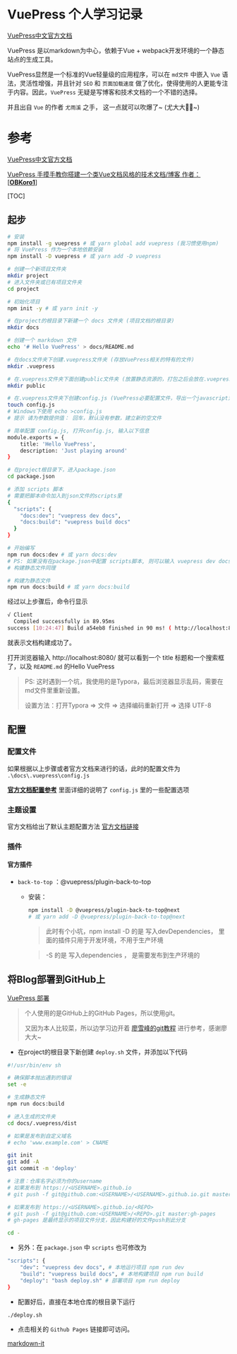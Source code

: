 # VuePress 个人学习记录



[VuePress中文官方文档](https://www.vuepress.cn/)

VuePress 是以markdown为中心，依赖于Vue + webpack开发环境的一个静态站点的生成工具。

VuePress显然是一个标准的Vue轻量级的应用程序，可以在 ``md文件`` 中嵌入 ``Vue`` 语法，灵活性增强，并且针对 ``SEO`` 和 ``页面加载速度`` 做了优化，使得使用的人更能专注于内容。因此，``VuePress`` 无疑是写博客和技术文档的一个不错的选择。

并且出自 ``Vue`` 的作者 ``尤雨溪`` 之手， 这一点就可以吹爆了~ (尤大大🐂🍺~)



# 参考

[VuePress中文官方文档](https://www.vuepress.cn/)

[VuePress 手摸手教你搭建一个类Vue文档风格的技术文档/博客 作者：[**OBKoro1**]](https://segmentfault.com/a/1190000016333850)

[TOC]

## 起步

```bash
# 安装
npm install -g vuepress # 或 yarn global add vuepress (我习惯使用npm)
# 将 VuePress 作为一个本地依赖安装
npm install -D vuepress # 或 yarn add -D vuepress

# 创建一个新项目文件夹
mkdir project
# 进入文件夹或已有项目文件夹
cd project

# 初始化项目
npm init -y # 或 yarn init -y

# 在project的根目录下新建一个 docs 文件夹 (项目文档的根目录)
mkdir docs

# 创建一个 markdown 文件
echo '# Hello VuePress' > docs/README.md

# 在docs文件夹下创建.vuepress文件夹 (存放VuePress相关的特有的文件)
mkdir .vuepress

# 在.vuepress文件夹下面创建public文件夹 (放置静态资源的，打包之后会放在.vuepress/dist/的根目录)
mkdir public

# 在.vuepress文件夹下创建config.js (VuePress必要配置文件，导出一个javascript对象)
touch config.js 
# Windows下使用 echo >config.js
# 提示 请为参数提供值： 回车，默认没有参数，建立新的空文件

# 简单配置 config.js, 打开config.js, 输入以下信息
module.exports = {
	title: 'Hello VuePress',
	description: 'Just playing around'
}

# 在project根目录下，进入package.json
cd package.json

# 添加 scripts 脚本
# 需要把脚本命令加入到json文件的scripts里
{
  "scripts": {
    "docs:dev": "vuepress dev docs",
    "docs:build": "vuepress build docs"
  }
}

# 开始编写
npm run docs:dev # 或 yarn docs:dev
# PS: 如果没有在package.json中配置 scripts脚本, 则可以输入 vuepress dev docs
# 构建静态文件同理

# 构建为静态文件
npm run docs:build # 或 yarn docs:build
```

经过以上步骤后，命令行显示

```bash
√ Client
  Compiled successfully in 89.95ms
success [10:24:47] Build a54eb8 finished in 90 ms! ( http://localhost:8080/ )
```

就表示文档构建成功了。

打开浏览器输入 http://localhost:8080/ 就可以看到一个 title 标题和一个搜索框了，以及 ``README.md`` 的Hello VuePress

>   PS: 这时遇到一个坑，我使用的是Typora，最后浏览器显示乱码，需要在md文件里重新设置。
>
>   设置方法：打开Typora	=>	文件	=>	选择编码重新打开	=>	选择 UTF-8

## 配置



### 配置文件

如果根据以上步骤或者官方文档来进行的话，此时的配置文件为 ``.\docs\.vuepress\config.js``

**[官方文档配置参考](https://www.vuepress.cn/config/#基本配置-basic-config)** 里面详细的说明了 ``config.js`` 里的一些配置选项



### 主题设置

官方文档给出了默认主题配置方法 [官方文档链接](https://www.vuepress.cn/default-theme-config/#主页-homepage)



### 插件

#### 官方插件

-   ``back-to-top`` ：@vuepress/plugin-back-to-top

    -   安装：

        ```bash
        npm install -D @vuepress/plugin-back-to-top@next
        # 或 yarn add -D @vuepress/plugin-back-to-top@next
        ```

        >   此时有个小坑，npm install -D 的是 写入devDependencies， 里面的插件只用于开发环境，不用于生产环境 

        >-S 的是 写入dependencies ， 是需要发布到生产环境的



## 将Blog部署到GitHub上

[VuePress 部署](https://vuepress.vuejs.org/zh/guide/deploy.html#github-pages)

>   个人使用的是GitHub上的GitHub Pages，所以使用git。
>
>   又因为本人比较菜，所以边学习边开着 [廖雪峰的git教程](https://www.liaoxuefeng.com/wiki/896043488029600) 进行参考，感谢廖大大~



-   在project的根目录下新创建 ``deploy.sh`` 文件，并添加以下代码

```bash
#!/usr/bin/env sh

# 确保脚本抛出遇到的错误
set -e

# 生成静态文件
npm run docs:build

# 进入生成的文件夹
cd docs/.vuepress/dist

# 如果是发布到自定义域名
# echo 'www.example.com' > CNAME

git init
git add -A
git commit -m 'deploy'

# 注意：仓库名字必须为你的username
# 如果发布到 https://<USERNAME>.github.io
# git push -f git@github.com:<USERNAME>/<USERNAME>.github.io.git master

# 如果发布到 https://<USERNAME>.github.io/<REPO>
# git push -f git@github.com:<USERNAME>/<REPO>.git master:gh-pages
# gh-pages 是最终显示的项目文件分支，因此构建好的文件push到此分支

cd -
```



-   另外：在 ``package.json`` 中 ``scripts``  也可修改为

```bash
"scripts": {
    "dev": "vuepress dev docs", # 本地运行项目 npm run dev
    "build": "vuepress build docs", # 本地构建项目 npm run build
    "deploy": "bash deploy.sh" # 部署项目 npm run deploy
}
```



-   配置好后，直接在本地仓库的根目录下运行

```bash
./deploy.sh
```



-   点击相关的 ``Github Pages`` 链接即可访问。



[markdown-it](https://juejin.im/post/5bbccf3cf265da0aee3f317b) 